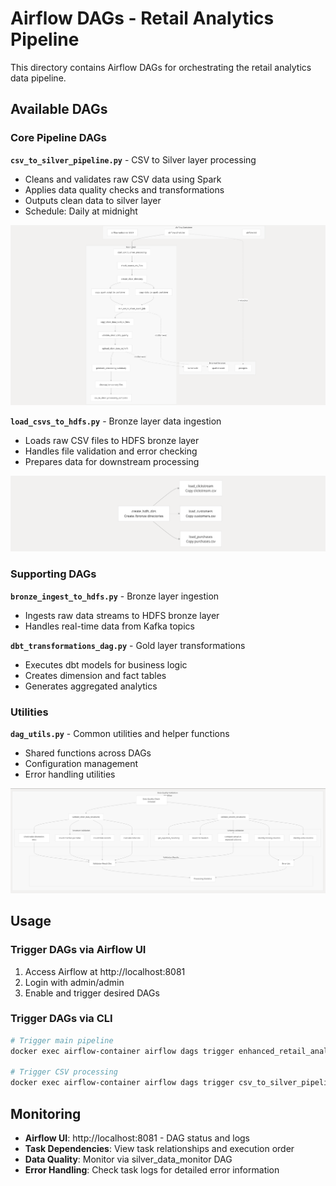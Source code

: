 # Airflow DAGs - Retail Analytics Pipeline

This directory contains Airflow DAGs for orchestrating the retail analytics data pipeline.

## Available DAGs

### Core Pipeline DAGs

**`csv_to_silver_pipeline.py`** - CSV to Silver layer processing
- Cleans and validates raw CSV data using Spark
- Applies data quality checks and transformations
- Outputs clean data to silver layer
- Schedule: Daily at midnight

![CSV to Silver Pipeline](Imgs/image.png)

**`load_csvs_to_hdfs.py`** - Bronze layer data ingestion
- Loads raw CSV files to HDFS bronze layer
- Handles file validation and error checking
- Prepares data for downstream processing

![Load CSVs to HDFS](Imgs/image-1.png)

### Supporting DAGs

**`bronze_ingest_to_hdfs.py`** - Bronze layer ingestion
- Ingests raw data streams to HDFS bronze layer
- Handles real-time data from Kafka topics

**`dbt_transformations_dag.py`** - Gold layer transformations
- Executes dbt models for business logic
- Creates dimension and fact tables
- Generates aggregated analytics


### Utilities

**`dag_utils.py`** - Common utilities and helper functions
- Shared functions across DAGs
- Configuration management
- Error handling utilities

![DAG Utilities and Testing](Imgs/image-2.png)

## Usage

### Trigger DAGs via Airflow UI
1. Access Airflow at http://localhost:8081
2. Login with admin/admin
3. Enable and trigger desired DAGs

### Trigger DAGs via CLI
```bash
# Trigger main pipeline
docker exec airflow-container airflow dags trigger enhanced_retail_analytics_pipeline

# Trigger CSV processing
docker exec airflow-container airflow dags trigger csv_to_silver_pipeline
```

## Monitoring

- **Airflow UI**: http://localhost:8081 - DAG status and logs
- **Task Dependencies**: View task relationships and execution order
- **Data Quality**: Monitor via silver_data_monitor DAG
- **Error Handling**: Check task logs for detailed error information